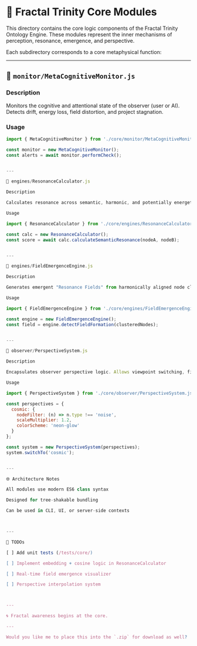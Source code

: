 # 🧠 Fractal Trinity Core Modules

This directory contains the core logic components of the Fractal Trinity Ontology Engine. These modules represent the inner mechanisms of perception, resonance, emergence, and perspective.

Each subdirectory corresponds to a core metaphysical function:

---

## 📁 `monitor/MetaCognitiveMonitor.js`

### Description
Monitors the cognitive and attentional state of the observer (user or AI). Detects drift, energy loss, field distortion, and project stagnation.

### Usage
```js
import { MetaCognitiveMonitor } from './core/monitor/MetaCognitiveMonitor.js';

const monitor = new MetaCognitiveMonitor();
const alerts = await monitor.performCheck();


---

📁 engines/ResonanceCalculator.js

Description

Calculates resonance across semantic, harmonic, and potentially energetic dimensions. Intended to support node-to-node or field-wide similarity metrics.

Usage

import { ResonanceCalculator } from './core/engines/ResonanceCalculator.js';

const calc = new ResonanceCalculator();
const score = await calc.calculateSemanticResonance(nodeA, nodeB);


---

📁 engines/FieldEmergenceEngine.js

Description

Generates emergent "Resonance Fields" from harmonically aligned node clusters. Detects field overlap, narrative cascades, and manages decay.

Usage

import { FieldEmergenceEngine } from './core/engines/FieldEmergenceEngine.js';

const engine = new FieldEmergenceEngine();
const field = engine.detectFieldFormation(clusteredNodes);


---

📁 observer/PerspectiveSystem.js

Description

Encapsulates observer perspective logic. Allows viewpoint switching, filtering, and perceptual styling of the node environment.

Usage

import { PerspectiveSystem } from './core/observer/PerspectiveSystem.js';

const perspectives = {
  cosmic: {
    nodeFilter: (n) => n.type !== 'noise',
    scaleMultiplier: 1.2,
    colorScheme: 'neon-glow'
  }
};

const system = new PerspectiveSystem(perspectives);
system.switchTo('cosmic');


---

🌐 Architecture Notes

All modules use modern ES6 class syntax

Designed for tree-shakable bundling

Can be used in CLI, UI, or server-side contexts



---

📌 TODOs

[ ] Add unit tests (/tests/core/)

[ ] Implement embedding + cosine logic in ResonanceCalculator

[ ] Real-time field emergence visualizer

[ ] Perspective interpolation system



---

🌀 Fractal awareness begins at the core.

---

Would you like me to place this into the `.zip` for download as well?

